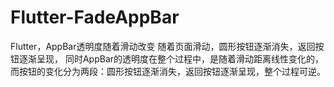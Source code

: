 # Flutter-FadeAppBar
Flutter，AppBar透明度随着滑动改变
随着页面滑动，圆形按钮逐渐消失，返回按钮逐渐呈现，
同时AppBar的透明度在整个过程中，是随着滑动距离线性变化的，
而按钮的变化分为两段：圆形按钮逐渐消失，返回按钮逐渐呈现，整个过程可逆。
